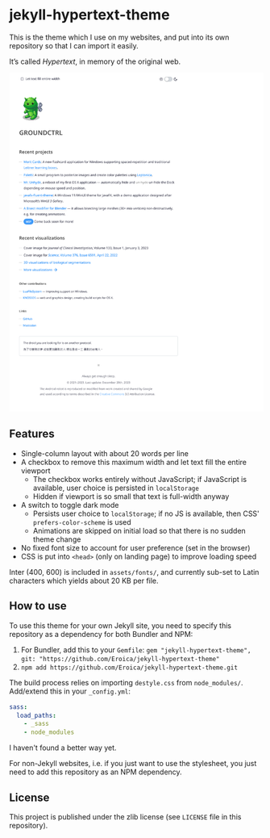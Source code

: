 # jekyll-hypertext-theme

This is the theme which I use on my websites, and put into its own repository so that I can import it easily.

It’s called _Hypertext_, in memory of the original web.

![Sample screenshot](Screenshot.png)

## Features

* Single-column layout with about 20 words per line
* A checkbox to remove this maximum width and let text fill the entire viewport
	* The checkbox works entirely without JavaScript; if JavaScript is available, user choice is persisted in `localStorage`
	* Hidden if viewport is so small that text is full-width anyway
* A switch to toggle dark mode
	* Persists user choice to `localStorage`; if no JS is available, then CSS' `prefers-color-scheme` is used
	* Animations are skipped on initial load so that there is no sudden theme change
* No fixed font size to account for user preference (set in the browser)
* CSS is put into `<head>` (only on landing page) to improve loading speed

Inter (400, 600) is included in `assets/fonts/`, and currently sub-set to Latin characters which yields about 20&nbsp;KB per file.

## How to use

To use this theme for your own Jekyll site, you need to specify this repository as a dependency for both Bundler and NPM:

1. For Bundler, add this to your `Gemfile`: `gem "jekyll-hypertext-theme", git: "https://github.com/Eroica/jekyll-hypertext-theme"`
2. `npm add https://github.com/Eroica/jekyll-hypertext-theme.git`

The build process relies on importing `destyle.css` from `node_modules/`. Add/extend this in your `_config.yml`:

```yaml
sass:
  load_paths:
    - _sass
    - node_modules
```

I haven't found a better way yet.

For non-Jekyll websites, i.e. if you just want to use the stylesheet, you just need to add this repository as an NPM dependency.

## License

This project is published under the zlib license (see `LICENSE` file in this repository).

